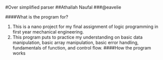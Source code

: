 #Over simplified parser
##Athallah Naufal
###@eavelie

####What is the program for?
1. This is a nano project for my final assignment of logic programming in first year mechanical engineering.
2. This program puts to practice my understanding on basic data manipulation, basic array manipulation, basic error handling, fundamentals of function, and control flow.
####How the program works


